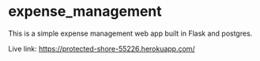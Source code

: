 # expense_management

This is a simple expense management web app built in Flask and postgres.

Live link: https://protected-shore-55226.herokuapp.com/
